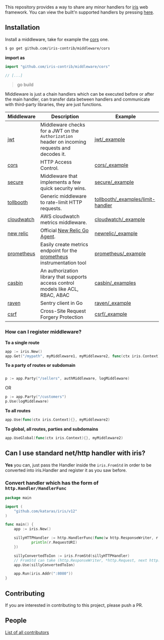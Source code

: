 This repository provides a way to share any minor handlers for [iris](https://github.com/kataras/iris) web framework. You can view the built'n supported handlers by pressing [here](https://github.com/kataras/iris/tree/v12/middleware).

<!-- [![Build status](https://api.travis-ci.org/iris-contrib/middleware.svg?branch=v12&style=flat-square)](https://travis-ci.org/iris-contrib/middleware) -->

## Installation

Install a middleware, take for example the [cors](cors) one.

```sh
$ go get github.com/iris-contrib/middleware/cors
```

**import as**

```go
import "github.com/iris-contrib/middleware/cors"

// [...]
```

> go build

Middleware is just a chain handlers which can be executed before or after the main handler, can transfer data between handlers and communicate with third-party libraries, they are just functions.

<!-- | [permissionbolt](permissionbolt) | Middleware for keeping track of users, login states and permissions. | [permissionbolt/_example/main.go]( permissionbolt/_example/main.go) | -->

| Middleware | Description | Example |
| -----------|--------|-------------|
| [jwt](jwt) | Middleware checks for a JWT on the `Authorization` header on incoming requests and decodes it. | [jwt/_example](jwt/_example) |
| [cors](cors) | HTTP Access Control. | [cors/_example](cors/_example) |
| [secure](secure) | Middleware that implements a few quick security wins. | [secure/_example](secure/_example/main.go) |
| [tollbooth](tollboothic) | Generic middleware to rate-limit HTTP requests. | [tollbooth/_examples/limit-handler](tollbooth/_examples/limit-handler) |
| [cloudwatch](cloudwatch) |  AWS cloudwatch metrics middleware. |[cloudwatch/_example](cloudwatch/_example) |
| [new relic](newrelic) | Official [New Relic Go Agent](https://github.com/newrelic/go-agent). | [newrelic/_example](newrelic/_example) |
| [prometheus](prometheus)| Easily create metrics endpoint for the [prometheus](http://prometheus.io) instrumentation tool | [prometheus/_example](prometheus/_example) |
| [casbin](casbin)| An authorization library that supports access control models like ACL, RBAC, ABAC | [casbin/_examples](casbin/_examples) |
| [raven](raven)| Sentry client in Go | [raven/_example](https://github.com/iris-contrib/middleware/blob/v12/raven/_example/main.go) |
| [csrf](csrf)| Cross-Site Request Forgery Protection | [csrf/_example](https://github.com/iris-contrib/middleware/blob/v12/csrf/_example/main.go) |
### How can I register middleware?

**To a single route**

```go
app := iris.New()
app.Get("/mypath", myMiddleware1, myMiddleware2, func(ctx iris.Context){}, func(ctx iris.Context){}, myMiddleware5,myMainHandlerLast)
```

**To a party of routes or subdomain**

```go

p := app.Party("/sellers", authMiddleware, logMiddleware)

```

OR

```go
p := app.Party("/customers")
p.Use(logMiddleware)
```

**To all routes**

```go
app.Use(func(ctx iris.Context){}, myMiddleware2)
```

**To global, all routes, parties and subdomains**

```go
app.UseGlobal(func(ctx iris.Context){}, myMiddleware2)
```

## Can I use standard net/http handler with iris?

**Yes** you can, just pass the Handler inside the `iris.FromStd` in order to be converted into iris.Handler and register it as you saw before.

### Convert handler which has the form of `http.Handler/HandlerFunc`

```go
package main

import (
    "github.com/kataras/iris/v12"
)

func main() {
    app := iris.New()

    sillyHTTPHandler := http.HandlerFunc(func(w http.ResponseWriter, r *http.Request){
            println(r.RequestURI)
    })

    sillyConvertedToIon := iris.FromStd(sillyHTTPHandler)
    // FromStd can take (http.ResponseWriter, *http.Request, next http.Handler) too!
    app.Use(sillyConvertedToIon)

    app.Run(iris.Addr(":8080"))
}

```

## Contributing

If you are interested in contributing to this project, please push a PR.

## People

[List of all contributors](https://github.com/iris-contrib/middleware/graphs/contributors)

